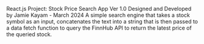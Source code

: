 React.js Project: Stock Price Search App Ver 1.0
Designed and Developed by Jamie Kayam - March 2024
A simple search engine that takes a stock symbol as an input, concatenates the text into a string that is then passed to a data fetch function to query the FinnHub API to return the latest price of the queried stock.
